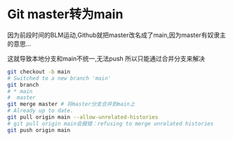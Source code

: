 # Git master转为main


因为前段时间的BLM运动,Github就把master改名成了main,因为master有奴隶主的意思...

这就导致本地分支和main不统一,无法push
所以只能通过合并分支来解决
```bash
git checkout -b main
# Switched to a new branch 'main'
git branch
# * main
#  master
git merge master # 将master分支合并到main上
# Already up to date.
git pull origin main --allow-unrelated-histories 
# git pull origin main会报错：refusing to merge unrelated histories
git push origin main
```
